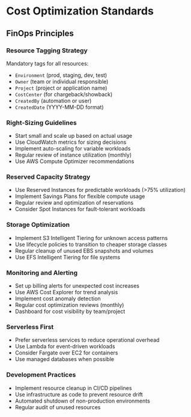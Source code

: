 # Cost Optimization Standards

## FinOps Principles

### Resource Tagging Strategy
Mandatory tags for all resources:
- `Environment` (prod, staging, dev, test)
- `Owner` (team or individual responsible)
- `Project` (project or application name)
- `CostCenter` (for chargeback/showback)
- `CreatedBy` (automation or user)
- `CreatedDate` (YYYY-MM-DD format)

### Right-Sizing Guidelines
- Start small and scale up based on actual usage
- Use CloudWatch metrics for sizing decisions
- Implement auto-scaling for variable workloads
- Regular review of instance utilization (monthly)
- Use AWS Compute Optimizer recommendations

### Reserved Capacity Strategy
- Use Reserved Instances for predictable workloads (>75% utilization)
- Implement Savings Plans for flexible compute usage
- Regular review and optimization of reservations
- Consider Spot Instances for fault-tolerant workloads

### Storage Optimization
- Implement S3 Intelligent Tiering for unknown access patterns
- Use lifecycle policies to transition to cheaper storage classes
- Regular cleanup of unused EBS snapshots and volumes
- Use EFS Intelligent Tiering for file systems

### Monitoring and Alerting
- Set up billing alerts for unexpected cost increases
- Use AWS Cost Explorer for trend analysis
- Implement cost anomaly detection
- Regular cost optimization reviews (monthly)
- Dashboard for cost visibility by team/project

### Serverless First
- Prefer serverless services to reduce operational overhead
- Use Lambda for event-driven workloads
- Consider Fargate over EC2 for containers
- Use managed databases when possible

### Development Practices
- Implement resource cleanup in CI/CD pipelines
- Use infrastructure as code to prevent resource drift
- Automated shutdown of non-production environments
- Regular audit of unused resources